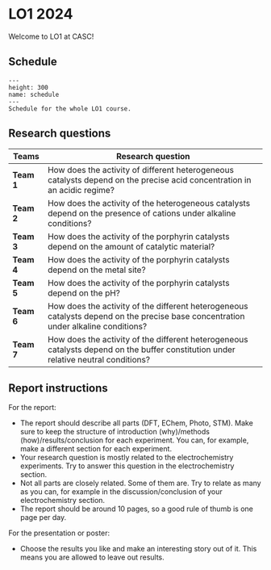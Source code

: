 # LO1 2024

Welcome to LO1 at CASC!


## Schedule

```{figure} /images/total-schedule.png
---
height: 300
name: schedule
---
Schedule for the whole LO1 course.
```

## Research questions 

| Teams | Research question |
|-------------------|-----------------------------------------------------------------------------------------------------------------------------------------------------------------------------------|
| **Team 1** |     How does the activity of different heterogeneous catalysts depend on the precise acid concentration in an acidic regime? |
| **Team 2** |     How does the activity of the heterogeneous catalysts depend on the presence of cations under alkaline conditions? |
| **Team 3** |     How does the activity of the porphyrin catalysts depend on the   amount of catalytic material? |
| **Team 4** |     How does the activity of the porphyrin catalysts depend on the   metal site?|
| **Team 5** |     How does the activity of the porphyrin catalysts depend on the pH?|
| **Team 6** |     How does the activity of the different heterogeneous catalysts   depend on the precise base concentration under alkaline conditions? |
| **Team 7** |     How does the activity of the different heterogeneous catalysts   depend on the buffer constitution under relative neutral conditions?  |


## Report instructions
For the report:

* The report should describe all parts (DFT, EChem, Photo, STM). Make sure to keep the structure of introduction (why)/methods (how)/results/conclusion for each experiment. You can, for example, make a different section for each experiment.
* Your research question is mostly related to the electrochemistry experiments. Try to answer this question in the electrochemistry section. 
* Not all parts are closely related. Some of them are. Try to relate as many as you can, for example in the discussion/conclusion of your electrochemistry section. 
* The report should be around 10 pages, so a good rule of thumb is one page per day.
 

For the presentation or poster:

* Choose the results you like and make an interesting story out of it. This means you are allowed to leave out results.  
